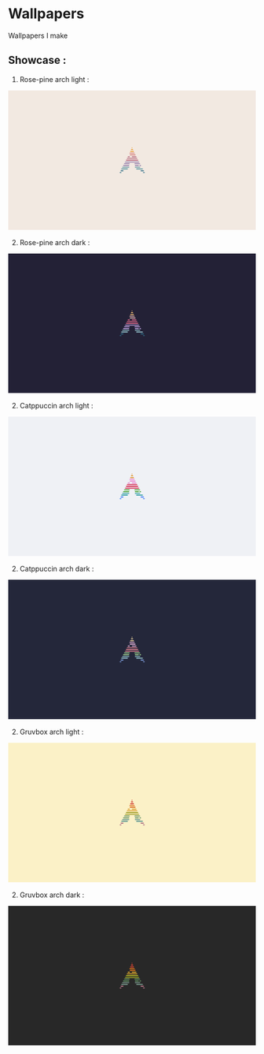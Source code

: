 # Wallpapers
Wallpapers I make 

## Showcase :

1. Rose-pine arch light :

![wallpaper rosepine light showcase][rp-light-showcase]                                                                                  

[rp-light-showcase]: Arch-rosepine-light-strip.png "Showcase image"

2. Rose-pine arch dark :

![wallpaper rosepine dark showcase][rp-dark-showcase]                                                                                  

[rp-dark-showcase]: Arch-rosepine-strip.png "Showcase image"


2. Catppuccin arch light :

![wallpaper catppuccin light showcase][cp-light-showcase]                                                                                  

[cp-light-showcase]: Arch-catppuccin-latte-strip.png "Showcase image"


2. Catppuccin arch dark :

![wallpaper catppuccin dark showcase][cp-dark-showcase]                                                                                  

[cp-dark-showcase]: Arch-catppuccin-strip.png "Showcase image"


2. Gruvbox arch light :

![wallpaper gruvbox light showcase][gb-light-showcase]                                                                                  

[gb-light-showcase]: Arch-gruvbox-light-strip.png "Showcase image"


2. Gruvbox arch dark :

![wallpaper gruvbox dark showcase][gb-dark-showcase]                                                                                  

[gb-dark-showcase]: Arch-gruvbox-strip.png "Showcase image"
